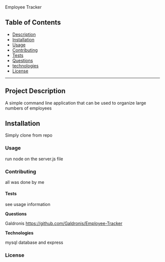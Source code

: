 Employee Tracker
## Table of Contents 

- [Description](#description)
- [Installation](#installation)
- [Usage](#usage)
- [Contributing](#contributing)
- [Tests](#tests)
- [Questions](#questions)
- [technologies](#technologies)
- [License](#license)

---

## Project Description 

A simple command line application that can be used to organize large numbers of employees


## Installation

Simply clone from repo

### Usage

run node on the server.js file

### Contributing

all was done by me

#### Tests

see usage information


**Questions**


Galdronis https://github.com/Galdronis/Employee-Tracker


**Technologies**

mysql database and express

### License


